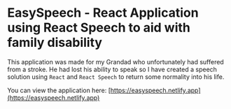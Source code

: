 # EasySpeech - React Application using React Speech to aid with family disability

This application was made for my Grandad who unfortunately had suffered from a stroke. He had lost his ability to speak so I have created a speech solution using `React` and `React Speech` to return some normality into his life.

You can view the application here: [https://easyspeech.netlify.app](https://easyspeech.netlify.app)
